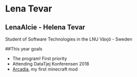 # Lena Tevar
## LenaAlcie - Helena Tevar

Student of Software Technologies in the LNU Växjö - Sweden

##This year goals
* The program! First priority
* Attending DataTjej Konferensen 2018
* [Arcadia](https://github.com/LenaTevar/Arcadia), my first minecraft mod
